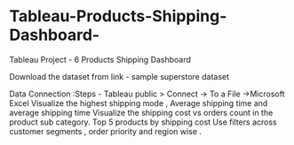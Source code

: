 # Tableau-Products-Shipping-Dashboard-
Tableau Project - 6
Products Shipping Dashboard 




Download the dataset from link -  sample superstore dataset


Data Connection :Steps - Tableau public   > Connect -> To a File ->Microsoft Excel
Visualize the highest shipping mode , Average shipping time and average shipping time 
Visualize the shipping cost vs orders count in the product sub category.
Top 5 products by shipping cost 
Use filters across customer segments , order priority and region wise .


